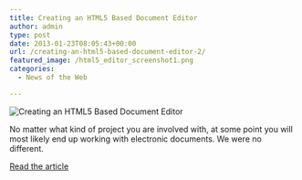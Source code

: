 ```yaml
---
title: Creating an HTML5 Based Document Editor
author: admin
type: post
date: 2013-01-23T08:05:43+00:00
url: /creating-an-html5-based-document-editor-2/
featured_image: /html5_editor_screenshot1.png
categories:
  - News of the Web

---
```

<img src="https://i0.wp.com/www.sitepoint.com/wp-content/uploads/1/files/2013/01/html5_editor_screenshot.png?w=700" alt="Creating an HTML5 Based Document Editor" data-recalc-dims="1" />

No matter what kind of project you are involved with, at some point you will most likely end up working with electronic documents. We were no different.

<a href="http://www.sitepoint.com/creating-an-html5-based-document-editor/" title="Creating an HTML5 Based Document Editor" target="_blank">Read the article</a>